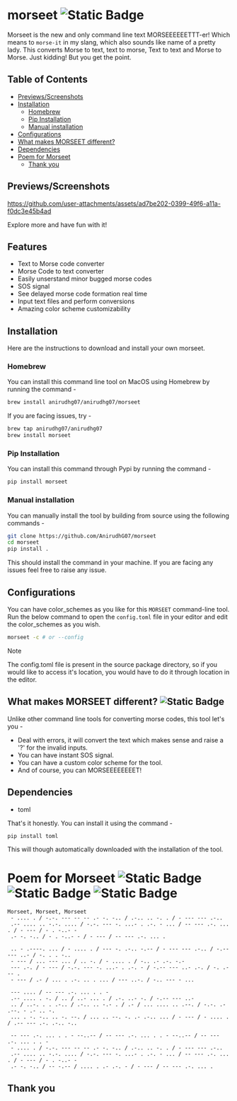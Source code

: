 # morseet ![Static Badge](https://img.shields.io/badge/version-1.0.0-pink) 

Morseet is the new and only command line text MORSEEEEEETTT-er! Which means to `morse-it` in my slang, which also sounds like name of a pretty lady. This converts Morse to text, text to morse, Text to text and Morse to Morse. Just kidding!
But you get the point.

## Table of Contents


- [Previews/Screenshots](#previewsscreenshots)
- [Installation](#installation)
  - [Homebrew](#homebrew)
  - [Pip Installation](#pip-installation)
  - [Manual installation](#manual-installation)
- [Configurations](#configurations)
- [What makes MORSEET different?](#what-makes-morseet-different)
- [Dependencies](#dependencies)
- [Poem for Morseet](#poem-for-morseet)
  - [Thank you](#thank-you)

## Previews/Screenshots

https://github.com/user-attachments/assets/ad7be202-0399-49f6-a11a-f0dc3e45b4ad

Explore more and have fun with it!

## Features

- Text to Morse code converter
- Morse Code to text converter
- Easily unserstand minor bugged morse codes
- SOS signal
- See delayed morse code formation real time
- Input text files and perform conversions
- Amazing color scheme customizability

## Installation

Here are the instructions to download and install your own morseet.

### Homebrew

You can install this command line tool on MacOS using Homebrew by running the command -

```bash
brew install anirudhg07/anirudhg07/morseet
```

If you are facing issues, try -

```bash
brew tap anirudhg07/anirudhg07
brew install morseet
```

### Pip Installation

You can install this command through Pypi by running the command -

```bash
pip install morseet
```

### Manual installation

You can manually install the tool by building from source using the following commands -

```bash
git clone https://github.com/AnirudhG07/morseet
cd morseet
pip install .
```

This should install the command in your machine. If you are facing any issues feel free to raise any issue.

## Configurations

You can have color_schemes as you like for this `MORSEET` command-line tool. Run the below command to open the `config.toml` file in your editor and edit the color_schemes as you wish.

```bash
morseet -c # or --config
```

> [!Note]
>
> The config.toml file is present in the source package directory, so if you would like to access it's location, you would have to do it through location in the editor.


## What makes MORSEET different? ![Static Badge](https://img.shields.io/badge/check-me_out-magenta) 

Unlike other command line tools for converting morse codes, this tool let's you -

- Deal with errors, it will convert the text which makes sense and raise a '?' for the invalid inputs.
- You can have instant SOS signal.
- You can have a custom color scheme for the tool.
- And of course, you can MORSEEEEEEEET!

## Dependencies

- toml

That's it honestly. You can install it using the command -

```bash
pip install toml
```

This will though automatically downloaded with the installation of the tool.

# Poem for Morseet ![Static Badge](https://img.shields.io/badge/for-morseet-blue) ![Static Badge](https://img.shields.io/badge/by-morseet-greeb) ![Static Badge](https://img.shields.io/badge/using-morseet-red) 

```
Morseet, Morseet, Morseet
 - .... . / -.-. --- -- -- .- -. -.. / .-.. .. -. . / - --- --- .-..
 .-- .... .. -.-. .... / -.-. --- -. ...- . .-. - ... / -- --- .-. ... . / - --- / - . -..- -
 .- -. -.. / - . -..- - / - --- / -- --- .-. ... .

 .. - .----. ... / - .... . / --- -. .-.. -.-- / - --- --- .-.. / -.-- --- ..- / -. . . -..
 - --- / ... --- ... / .. -. / - .... . / -.. .- .-. -.-
 --- .-. / - --- / -.-. --- -. ...- . .-. - / -.-- --- ..- .-. / -. .- -- .
 - --- / .- / ... . .-. .. . ... / --- ..-. / -.. --- - ...

 --- .... / -- --- .-. ... . . -
 .-- .... . -. / .. / ..- ... . / .-. ..- -. / -.-- --- ..-
 .. / ..-. . . .-.. / .-.. .. -.- . / .- / ... .... .. .--. / -.-. .- .--. - .- .. -.
 ... . -. -.. .. -. --. / ... .. --. -. .- .-.. ... / - --- / - .... . / .-- --- .-. .-.. -..

 -- --- .-. ... . . - --..-- / -- --- .-. ... . . - --..-- / -- --- .-. ... . . -
 - .... . / -.-. --- -- -- .- -. -.. / .-.. .. -. . / - --- --- .-..
 .-- .... .. -.-. .... / -.-. --- -. ...- . .-. - ... / -- --- .-. ... . / - --- / - . -..- -
 .- -. -.. / -- -.-- / .... . .- .-. - / - --- / -- --- .-. ... .
```

## Thank you

